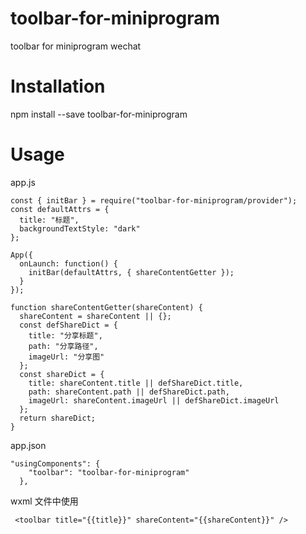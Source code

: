 # toolbar-for-miniprogram

toolbar for miniprogram wechat

# Installation

npm install --save toolbar-for-miniprogram

# Usage

app.js

```
const { initBar } = require("toolbar-for-miniprogram/provider");
const defaultAttrs = {
  title: "标题",
  backgroundTextStyle: "dark"
};

App({
  onLaunch: function() {
    initBar(defaultAttrs, { shareContentGetter });
  }
});

function shareContentGetter(shareContent) {
  shareContent = shareContent || {};
  const defShareDict = {
    title: "分享标题",
    path: "分享路径",
    imageUrl: "分享图"
  };
  const shareDict = {
    title: shareContent.title || defShareDict.title,
    path: shareContent.path || defShareDict.path,
    imageUrl: shareContent.imageUrl || defShareDict.imageUrl
  };
  return shareDict;
}
```

app.json

```
"usingComponents": {
    "toolbar": "toolbar-for-miniprogram"
  },
```

wxml 文件中使用

```
 <toolbar title="{{title}}" shareContent="{{shareContent}}" />

```
